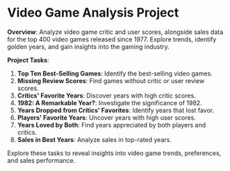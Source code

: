 # Video Game Analysis Project

**Overview**: Analyze video game critic and user scores, alongside sales data for the top 400 video games released since 1977. Explore trends, identify golden years, and gain insights into the gaming industry.

**Project Tasks**:

1. **Top Ten Best-Selling Games**: Identify the best-selling video games.
2. **Missing Review Scores**: Find games without critic or user review scores.
3. **Critics' Favorite Years**: Discover years with high critic scores.
4. **1982: A Remarkable Year?**: Investigate the significance of 1982.
5. **Years Dropped from Critics' Favorites**: Identify years that lost favor.
6. **Players' Favorite Years**: Uncover years with high user scores.
7. **Years Loved by Both**: Find years appreciated by both players and critics.
8. **Sales in Best Years**: Analyze sales in top-rated years.

Explore these tasks to reveal insights into video game trends, preferences, and sales performance.
